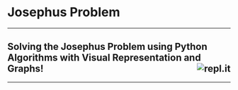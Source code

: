 # Josephus Problem
---
## Solving the Josephus Problem using Python Algorithms with Visual Representation and Graphs! [<img align="right" alt="repl.it" src="https://img.shields.io/badge/Run_On_Repl.it-667881?style=for-the-badge&logo=repl.it&logoColor=white" />](https://repl.it/@SKCoding/Josephus#Josephus.py)
---
